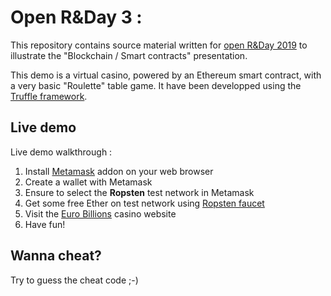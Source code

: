 # Open R&Day 3 :  #

This repository contains source material written for [open R&Day 2019](https://open-rday-3.herokuapp.com/) to illustrate the "Blockchain / Smart contracts" presentation.

This demo is a virtual casino, powered by an Ethereum smart contract, with a very basic "Roulette" table game. It have been developped using the [Truffle framework](https://truffleframework.com/truffle).


## Live demo ##
Live demo walkthrough :
1) Install [Metamask](https://metamask.io/) addon on your web browser
2) Create a wallet with Metamask
3) Ensure to select the **Ropsten** test network in Metamask
4) Get some free Ether on test network using [Ropsten faucet](https://faucet.metamask.io/)
5) Visit the [Euro Billions](https://open-rday-3.herokuapp.com/) casino website
7) Have fun!


## Wanna cheat? ##
Try to guess the cheat code ;-)